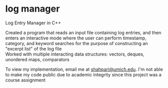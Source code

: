 # log manager
Log Entry Manager in C++

Created a program that reads an input file containing log entries, and then enters an interactive mode where the user can perform timestamp, category, and keyword searches for the purpose of constructing an "excerpt list" of the log file</br>
Worked with multiple interacting data structures: vectors, deques, unordered maps, comparators </br>

To view my implementation, email me at shahpari@umich.edu. I'm not able to make my code public due to academic integrity since this project was a course assignment 
